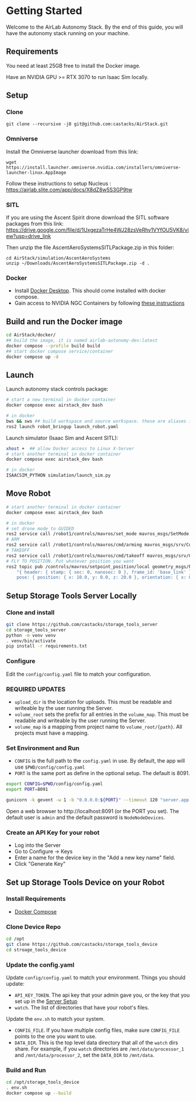 # Getting Started
Welcome to the AirLab Autonomy Stack. By the end of this guide, you will have the autonomy stack running on your machine.

## Requirements

You need at least 25GB free to install the Docker image.

Have an NVIDIA GPU >= RTX 3070 to run Isaac Sim locally.

## Setup
### Clone
```
git clone --recursive -j8 git@github.com:castacks/AirStack.git
```

### Omniverse
Install the Omniverse launcher download from this link:

```
wget https://install.launcher.omniverse.nvidia.com/installers/omniverse-launcher-linux.AppImage
```

Follow these instructions to setup Nucleus : https://airlab.slite.com/app/docs/X8dZ8w5S3GP9tw

### SITL
If you are using the Ascent Spirit drone download the SITL software packages from this link:
https://drive.google.com/file/d/1UxgezaTrHe4WJ28zsVeRhv1VYfOU5VK8/view?usp=drive_link

Then unzip the file AscentAeroSystemsSITLPackage.zip in this folder:

```
cd AirStack/simulation/AscentAeroSystems
unzip ~/Downloads/AscentAeroSystemsSITLPackage.zip -d .
```

### Docker
- Install [Docker Desktop](https://docs.docker.com/desktop/install/ubuntu/). This should come installed with docker compose.
- Gain access to NVIDIA NGC Containers by following [these instructions](https://docs.nvidia.com/launchpad/ai/base-command-coe/latest/bc-coe-docker-basics-step-02.html)

## Build and run the Docker image

```bash
cd AirStack/docker/
## build the image, it is named airlab-autonomy-dev:latest
docker compose --profile build build
## start docker compose service/container
docker compose up -d
```

## Launch

Launch autonomy stack controls package:

```bash
# start a new terminal in docker container
docker compose exec airstack_dev bash

# in docker
bws && sws ## build workspace and source workspace. these are aliases in ~/.bashrc
ros2 launch robot_bringup launch_robot.yaml
```

Launch simulator (Isaac Sim and Ascent SITL):

```bash
xhost +  ## allow Docker access to Linux X-Server
# start another terminal in docker container
docker compose exec airstack_dev bash

# in docker
ISAACSIM_PYTHON simulation/launch_sim.py
```

## Move Robot

```bash
# start another terminal in docker container
docker compose exec airstack_dev bash

# in docker
# set drone mode to GUIDED
ros2 service call /robot1/controls/mavros/set_mode mavros_msgs/SetMode "custom_mode: 'GUIDED'"
# ARM
ros2 service call /robot1/controls/mavros/cmd/arming mavros_msgs/srv/CommandBool "{value: True}"
# TAKEOFF
ros2 service call /robot1/controls/mavros/cmd/takeoff mavros_msgs/srv/CommandTOL "{altitude: 5}"
# FLY TO POSITION. Put whatever position you want
ros2 topic pub /controls/mavros/setpoint_position/local geometry_msgs/PoseStamped \
    "{ header: { stamp: { sec: 0, nanosec: 0 }, frame_id: 'base_link' }, \
    pose: { position: { x: 10.0, y: 0.0, z: 20.0 }, orientation: { x: 0.0, y: 0.0, z: 0.0, w: 1.0 } } }" -1
```

## Setup Storage Tools Server Locally

### Clone and install

``` bash
git clone https://github.com/castacks/storage_tools_server
cd storage_tools_server
python -m venv venv
. venv/bin/activate
pip install -r requirements.txt
```

### Configure

Edit the `config/config.yaml` file to match your configuration.

### REQUIRED UPDATES

- `upload_dir` is the location for uploads.  This must be readable and writeable by the user running the Server.
- `volume_root` sets the prefix for all entries in the `volume_map`.  This must be readable and writeable by the user running the Server.
- `volume_map` is a mapping from project name to `volume_root/{path}`.  All projects must have a mapping.

### Set Environment and Run

- `CONFIG` is the full path to the `config.yaml` in use.  By default, the app will use `$PWD/config/config.yaml`
- `PORT` is the same port as define in the optional setup. The default is 8091.

``` bash
export CONFIG=$PWD/config/config.yaml
export PORT=8091

gunicorn -k gevent -w 1 -b "0.0.0.0:${PORT}" --timeout 120 "server.app:app"
```

Open a web browser to http://localhost:8091 (or the PORT you set). The default user is `admin` and the default password is `NodeNodeDevices`.

### Create an API Key for your robot

- Log into the Server
- Go to Configure -> Keys
- Enter a name for the device key in the "Add a new key name" field.
- Click "Generate Key"

## Set up Storage Tools Device on your Robot

### Install Requirements

- [Docker Compose](https://docs.docker.com/compose/install/standalone/)

### Clone Device Repo

```bash
cd /opt 
git clone https://github.com/castacks/storage_tools_device
cd stroage_tools_device
```

### Update the config.yaml

Update `config/config.yaml` to match your environment.  Things you should update:

- `API_KEY_TOKEN`.  The api key that your admin gave you, or the key that you set up in the [Server Setup](#create-an-api-key-for-your-robot)
- `watch`.  The list of directories that have your robot's files.

Update the `env.sh` to match your system.

- `CONFIG_FILE`.  If you have multiple config files, make sure `CONFIG_FILE` points to the one you want to use.
- `DATA_DIR`. This is the top level data directory that all of the `watch` dirs share.  For example, if you `watch` directories are `/mnt/data/processor_1` and `/mnt/data/processor_2`, set the `DATA_DIR` to `/mnt/data`.  

### Build and Run

``` bash
cd /opt/storage_tools_device
. env.sh
docker compose up --build
```